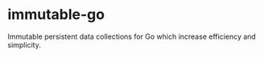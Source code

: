 # immutable-go
Immutable persistent data collections for Go which increase efficiency and simplicity. 

